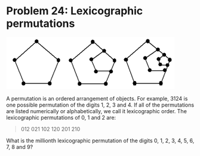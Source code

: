 # Problem 24: Lexicographic permutations

![graphic](img024.gif)

A permutation is an ordered arrangement of objects. For example, 3124 is one
possible permutation of the digits 1, 2, 3 and 4. If all of the permutations
are listed numerically or alphabetically, we call it lexicographic order. The
lexicographic permutations of 0, 1 and 2 are:

>   012
>   021
>   102
>   120
>   201
>   210

What is the millionth lexicographic permutation of the digits 0, 1, 2, 3, 4, 5,
6, 7, 8 and 9?
